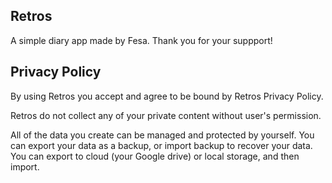 ## Retros
A simple diary app made by Fesa. Thank you for your suppport!

## Privacy Policy
By using Retros you accept and agree to be bound by Retros Privacy Policy.

Retros do not collect any of your private content without user's permission.

All of the data you create can be managed and protected by yourself. You can export your data as a backup, or import backup to recover your data. You can export to cloud (your Google drive) or local storage, and then import.
